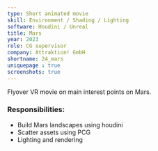 ```yaml
---
type: Short animated movie
skill: Environment / Shading / Lighting
software: Houdini / Unreal
title: Mars
year: 2023
role: CG supervisor
company: Attraktion! GmbH
shortname: 24_mars
uniquepage : true 
screenshots: true
---
```

Flyover VR movie on main interest points on Mars. <br>
<h3>Responsibilities: </h3>
 <ul>
  <li>Build Mars landscapes using houdini</li>
  <li>Scatter assets using PCG</li>
  <li>Lighting and rendering</li>
</ul> 